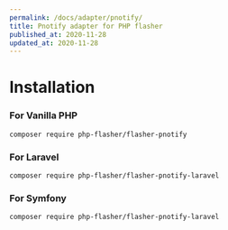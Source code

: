 ```yaml
---
permalink: /docs/adapter/pnotify/
title: Pnotify adapter for PHP flasher
published_at: 2020-11-28
updated_at: 2020-11-28
---
```


# Installation

### For Vanilla PHP 

<pre class="snippet"><code>composer require php-flasher/flasher-pnotify</code></pre>

### For Laravel

<pre class="snippet"><code>composer require php-flasher/flasher-pnotify-laravel</code></pre>

### For Symfony

<pre class="snippet"><code>composer require php-flasher/flasher-pnotify-laravel</code></pre>
